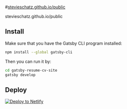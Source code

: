 #[stevieschatz.github.io/public](stevieschatz.github.io/public)

stevieschatz.github.io/public

## Install

Make sure that you have the Gatsby CLI program installed:
```sh
npm install --global gatsby-cli
```

Then you can run it by:
```sh
cd gatsby-resume-cv-site
gatsby develop
```

## Deploy

[![Deploy to Netlify](https://www.netlify.com/img/deploy/button.svg)](https://app.netlify.com/start/deploy?repository=https://github.com/stevieschatz/stevieschatz.github.io)
